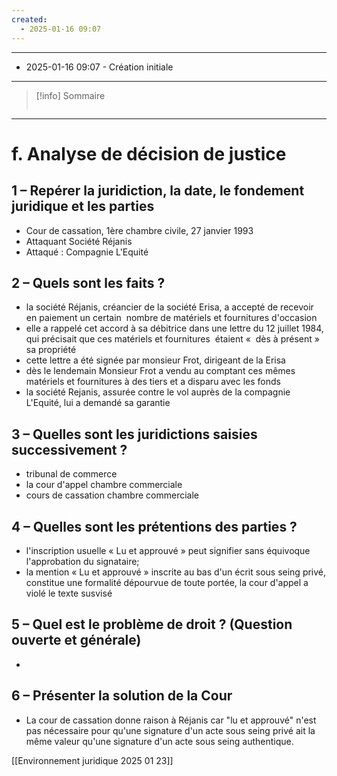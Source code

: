 ```yaml
---
created:
  - 2025-01-16 09:07
---
```


---
- 2025-01-16 09:07 - Création initiale
---

> [!info] Sommaire
> ```table-of-contents
> ```

---
# f. Analyse de décision de justice

## 1 – Repérer la juridiction, la date, le fondement juridique et les parties
- Cour de cassation, 1ère chambre civile, 27 janvier 1993
- Attaquant Société Réjanis 
- Attaqué : Compagnie L'Equité
## 2 – Quels sont les faits ?
- la société Réjanis, créancier de la société Erisa, a accepté de recevoir en paiement un certain  nombre de matériels et fournitures d'occasion 
- elle a rappelé cet accord à sa débitrice dans une lettre du 12 juillet 1984, qui précisait que ces matériels et fournitures  étaient «  dès à présent » sa propriété
- cette lettre a été signée par monsieur Frot, dirigeant de la Erisa 
- dès le lendemain Monsieur Frot a vendu au comptant ces mêmes matériels et fournitures à des tiers et a disparu avec les fonds 
- la société Rejanis, assurée contre le vol auprès de la compagnie L'Equité, lui a demandé sa garantie
## 3 – Quelles sont les juridictions saisies successivement ?
- tribunal de commerce
- la cour d'appel chambre commerciale
- cours de cassation chambre commerciale

## 4 – Quelles sont les prétentions des parties ?
- l'inscription usuelle « Lu et approuvé » peut signifier sans équivoque l'approbation du signataire;
- la mention « Lu et approuvé » inscrite au bas d'un écrit sous seing privé, constitue une formalité dépourvue de toute portée, la cour d'appel a violé le texte susvisé

## 5 – Quel est le problème de droit ? (Question ouverte et générale)
- 
## 6 – Présenter la solution de la Cour
- La cour de cassation donne raison à Réjanis car "lu et approuvé" n'est pas nécessaire pour qu'une signature d'un acte sous seing privé ait la même valeur qu'une signature d'un acte sous seing authentique.

[[Environnement juridique 2025 01 23]]
